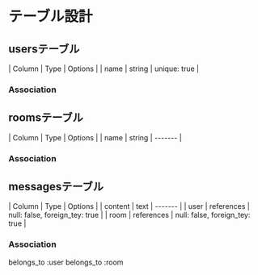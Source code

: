 # テーブル設計

## usersテーブル

| Column | Type   | Options      |
| name   | string | unique: true |

### Association

## roomsテーブル

| Column | Type   | Options |
| name   | string | ------- |

### Association

## messagesテーブル

| Column  | Type       | Options |
| content | text       | ------- |
| user    | references | null: false, foreign_tey: true |
| room    | references | null: false, foreign_tey: true |

### Association

belongs_to :user
belongs_to :room
